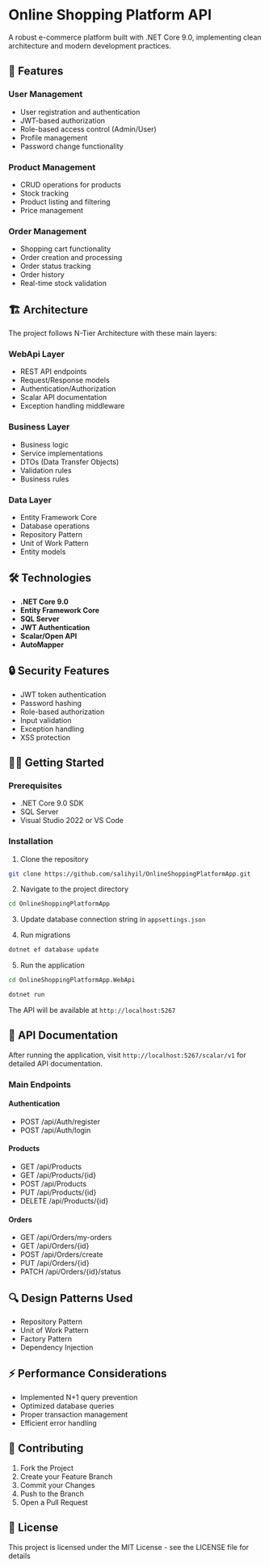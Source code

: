 # Online Shopping Platform API

A robust e-commerce platform built with .NET Core 9.0, implementing clean architecture and modern development practices.

## 🚀 Features

### User Management

- User registration and authentication
- JWT-based authorization
- Role-based access control (Admin/User)
- Profile management
- Password change functionality

### Product Management

- CRUD operations for products
- Stock tracking
- Product listing and filtering
- Price management

### Order Management

- Shopping cart functionality
- Order creation and processing
- Order status tracking
- Order history
- Real-time stock validation

## 🏗️ Architecture

The project follows N-Tier Architecture with these main layers:

### WebApi Layer

- REST API endpoints
- Request/Response models
- Authentication/Authorization
- Scalar API documentation
- Exception handling middleware

### Business Layer

- Business logic
- Service implementations
- DTOs (Data Transfer Objects)
- Validation rules
- Business rules

### Data Layer

- Entity Framework Core
- Database operations
- Repository Pattern
- Unit of Work Pattern
- Entity models

## 🛠️ Technologies

- **.NET Core 9.0**
- **Entity Framework Core**
- **SQL Server**
- **JWT Authentication**
- **Scalar/Open API**
- **AutoMapper**

## 🔒 Security Features

- JWT token authentication
- Password hashing
- Role-based authorization
- Input validation
- Exception handling
- XSS protection

## 🏃‍♂️ Getting Started

### Prerequisites

- .NET Core 9.0 SDK
- SQL Server
- Visual Studio 2022 or VS Code

### Installation

1. Clone the repository

```bash
git clone https://github.com/salihyil/OnlineShoppingPlatformApp.git
```

2. Navigate to the project directory

```bash
cd OnlineShoppingPlatformApp
```

3. Update database connection string in `appsettings.json`

4. Run migrations

```bash
dotnet ef database update
```

5. Run the application

```bash
cd OnlineShoppingPlatformApp.WebApi
```

```bash
dotnet run
```

The API will be available at `http://localhost:5267`

## 📝 API Documentation

After running the application, visit `http://localhost:5267/scalar/v1` for detailed API documentation.

### Main Endpoints

#### Authentication

- POST /api/Auth/register
- POST /api/Auth/login

#### Products

- GET /api/Products
- GET /api/Products/{id}
- POST /api/Products
- PUT /api/Products/{id}
- DELETE /api/Products/{id}

#### Orders

- GET /api/Orders/my-orders
- GET /api/Orders/{id}
- POST /api/Orders/create
- PUT /api/Orders/{id}
- PATCH /api/Orders/{id}/status

## 🔍 Design Patterns Used

- Repository Pattern
- Unit of Work Pattern
- Factory Pattern
- Dependency Injection

## ⚡ Performance Considerations

- Implemented N+1 query prevention
- Optimized database queries
- Proper transaction management
- Efficient error handling

## 🤝 Contributing

1. Fork the Project
2. Create your Feature Branch
3. Commit your Changes
4. Push to the Branch
5. Open a Pull Request

## 📄 License

This project is licensed under the MIT License - see the LICENSE file for details
